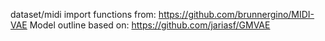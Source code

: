 dataset/midi import functions from: https://github.com/brunnergino/MIDI-VAE
Model outline based on: https://github.com/jariasf/GMVAE